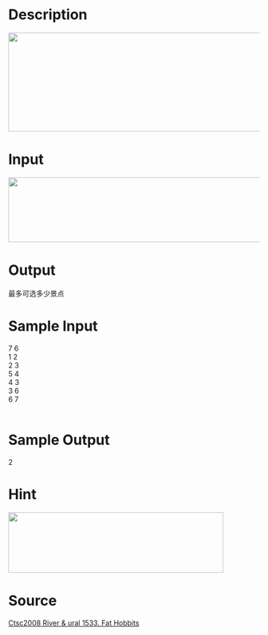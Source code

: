 
# Description

<div class="content"><p><img height="198" alt="" width="664" src="source/bzoj/2718/img/aHR0cHM6Ly9seWRzeS5jb20vSnVkZ2VPbmxpbmUvdXBsb2FkLzIwMTIwNC9UMmRlcyg0KS5naWY=.gif"/></p></div>

# Input

<div class="content"><p><img height="130" alt="" width="628" src="source/bzoj/2718/img/aHR0cHM6Ly9seWRzeS5jb20vSnVkZ2VPbmxpbmUvdXBsb2FkLzIwMTIwNC9UMmlucHV0KDQpLmdpZg==.gif"/></p></div>

# Output

<div class="content"><p>最多可选多少景点</p></div>

# Sample Input

<div class="content"><span class="sampledata">7 6<br/>
1 2<br/>
2 3<br/>
5 4<br/>
4 3<br/>
3 6<br/>
6 7<br/>
<br/>
</span></div>

# Sample Output

<div class="content"><span class="sampledata">2<br/>
</span></div>

# Hint

<div class="content"><p></p><p><img height="121" width="431" alt="" src="source/bzoj/2718/img/aHR0cHM6Ly9seWRzeS5jb20vSnVkZ2VPbmxpbmUvdXBsb2FkLzIwMTIwNC9UMmhpbnQoMykuZ2lm.gif"/></p><p></p></div>

# Source

<div class="content"><p><a href="problemset.php?search=Ctsc2008 River &amp; ural 1533. Fat Hobbits">Ctsc2008 River &amp; ural 1533. Fat Hobbits</a></p></div>

